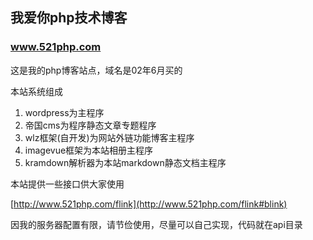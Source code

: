## 我爱你php技术博客 ##

### www.521php.com ###

这是我的php博客站点，域名是02年6月买的

本站系统组成

1. wordpress为主程序
2. 帝国cms为程序静态文章专题程序
3. wlz框架(自开发)为网站外链功能博客主程序
4. imagevue框架为本站相册主程序
5. kramdown解析器为本站markdown静态文档主程序

本站提供一些接口供大家使用


[http://www.521php.com/flink](http://www.521php.com/flink#blink)

因我的服务器配置有限，请节俭使用，尽量可以自己实现，代码就在api目录
